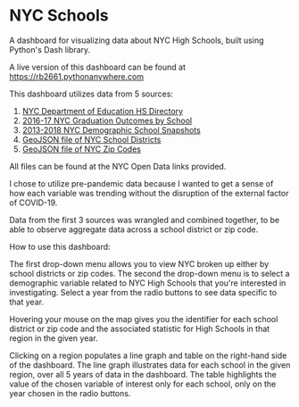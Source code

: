 # NYC Schools
 
A dashboard for visualizing data about NYC High Schools, built using Python's Dash library.

A live version of this dashboard can be found at https://rb2661.pythonanywhere.com

This dashboard utilizes data from 5 sources:

1. [NYC Department of Education HS Directory](https://data.cityofnewyork.us/Education/2021-DOE-High-School-Directory/8b6c-7uty)
2. [2016-17 NYC Graduation Outcomes by School](https://data.cityofnewyork.us/Education/2016-2017-Graduation-Outcomes-School/nb39-jx2v)
3. [2013-2018 NYC Demographic School Snapshots](https://data.cityofnewyork.us/Education/2013-2018-Demographic-Snapshot-School/s52a-8aq6)
4. [GeoJSON file of NYC School Districts](https://data.cityofnewyork.us/Education/School-Districts/r8nu-ymqj)
5. [GeoJSON file of NYC Zip Codes](https://data.cityofnewyork.us/widgets/i8iw-xf4u)

All files can be found at the NYC Open Data links provided.

I chose to utilize pre-pandemic data because I wanted to get a sense of how each variable was trending without the disruption of the external factor of COVID-19.

Data from the first 3 sources was wrangled and combined together, to be able to observe aggregate data across a school district or zip code.

How to use this dashboard:

The first drop-down menu allows you to view NYC broken up either by school districts or zip codes. The second the drop-down menu is to select a demographic variable related to NYC High Schools that you're interested in investigating. Select a year from the radio buttons to see data specific to that year.

Hovering your mouse on the map gives you the identifier for each school district or zip code and the associated statistic for High Schools in that region in the given year.

Clicking on a region populates a line graph and table on the right-hand side of the dashboard. The line graph illustrates data for each school in the given region, over all 5 years of data in the dashboard. The table highlights the value of the chosen variable of interest only for each school, only on the year chosen in the radio buttons.
